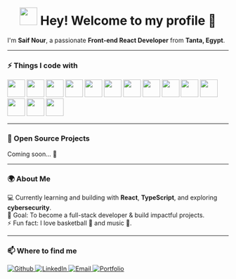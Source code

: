 <h1 align="center">
  <img 
    src="https://emojis.slackmojis.com/emojis/images/1531849430/4246/blob-sunglasses.gif?1531849430" 
    width="40px"
  />
  Hey! Welcome to my profile 👋
  
</h1>

<p>
  I'm <b>Saif Nour</b>, a passionate <b>Front-end React Developer</b> from <b>Tanta, Egypt</b>.
</p>

---

<h3>⚡ Things I code with</h3>
<p>
 <img src="https://cdn.jsdelivr.net/gh/devicons/devicon/icons/python/python-original.svg" width="40"/>
<img src="https://cdn.jsdelivr.net/gh/devicons/devicon/icons/html5/html5-original.svg" width="40"/>
<img src="https://cdn.jsdelivr.net/gh/devicons/devicon/icons/css3/css3-original.svg" width="40"/>
<img src="https://cdn.jsdelivr.net/gh/devicons/devicon/icons/javascript/javascript-original.svg" width="40"/>
<img src="https://cdn.jsdelivr.net/gh/devicons/devicon/icons/react/react-original.svg" width="40"/>
<img src="https://cdn.jsdelivr.net/gh/devicons/devicon/icons/typescript/typescript-original.svg" width="40"/>
<img src="https://cdn.jsdelivr.net/gh/devicons/devicon/icons/redux/redux-original.svg" width="40"/>
<img src="https://cdn.jsdelivr.net/gh/devicons/devicon/icons/sass/sass-original.svg" width="40"/>
<img src="https://cdn.jsdelivr.net/gh/devicons/devicon/icons/git/git-original.svg" width="40"/>
<img src="https://cdn.jsdelivr.net/gh/devicons/devicon/icons/mongodb/mongodb-original.svg" width="40"/>
<img src="https://cdn.jsdelivr.net/gh/devicons/devicon/icons/godot/godot-original.svg" width="40"/>
<!-- Tailwind CSS -->
<img src="https://cdn.simpleicons.org/tailwindcss/06B6D4" width="40"/>

<!-- Bootstrap -->
<img src="https://cdn.jsdelivr.net/gh/devicons/devicon/icons/bootstrap/bootstrap-original.svg" width="40"/>

<!-- Next.js -->
<img src="https://cdn.jsdelivr.net/gh/devicons/devicon/icons/nextjs/nextjs-original.svg" width="40"/>




</p>

---

<h3>📌 Open Source Projects</h3>
<p>Coming soon... 🚀</p>

---

<h3>🌍 About Me</h3>
<p>
💻 Currently learning and building with <b>React</b>, <b>TypeScript</b>, and exploring <b>cybersecurity</b>.<br/>
🎯 Goal: To become a full-stack developer & build impactful projects.<br/>
⚡ Fun fact: I love basketball 🏀 and music 🎻.
</p>


---



<h3>📫 Where to find me</h3>
<p>
  <a href="https://github.com/Saif-Mohamed-Nour" target="_blank">
    <img alt="Github" src="https://img.shields.io/badge/GitHub-%2312100E.svg?&style=for-the-badge&logo=Github&logoColor=white" />
  </a>
  <a href="https://www.linkedin.com/in/saif-nour/" target="_blank">
    <img alt="LinkedIn" src="https://img.shields.io/badge/LinkedIn-%230077B5.svg?&style=for-the-badge&logo=linkedin&logoColor=white" />
  </a>
  <a href="mailto:saifnour311@gmail.com" target="_blank">
    <img alt="Email" src="https://img.shields.io/badge/Email-D14836?style=for-the-badge&logo=gmail&logoColor=white" />
  </a>
  <a href="https://saif-mohamed-nour.github.io/My-Portfolio/" target="_blank">
    <img alt="Portfolio" src="https://img.shields.io/badge/Portfolio-%23000000.svg?&style=for-the-badge&logo=vercel&logoColor=white" />
  </a>
</p>


